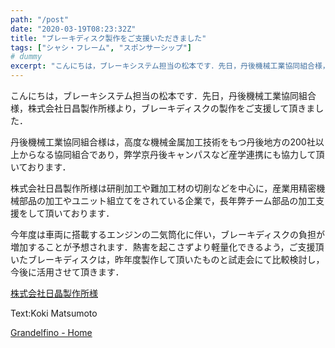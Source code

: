 ```yaml
---
path: "/post"
date: "2020-03-19T08:23:32Z"
title: "ブレーキディスク製作をご支援いただきました"
tags: ["シャシ・フレーム", "スポンサーシップ"]
# dummy
excerpt: "こんにちは，ブレーキシステム担当の松本です．先日，丹後機械工業協同組合様，株式会社日昌製作所様より，ブレーキディスクの製作をご支援して頂きました．丹後機械工業協同組合様は，高度な機械金属加工技術をも..."
---
```


[](19-1.jpg)

こんにちは，ブレーキシステム担当の松本です．先日，丹後機械工業協同組合様，株式会社日昌製作所様より，ブレーキディスクの製作をご支援して頂きました．

丹後機械工業協同組合様は，高度な機械金属加工技術をもつ丹後地方の200社以上からなる協同組合であり，弊学京丹後キャンパスなど産学連携にも協力して頂いております．

株式会社日昌製作所様は研削加工や難加工材の切削などを中心に，産業用精密機械部品の加工やユニット組立てをされている企業で，長年弊チーム部品の加工支援をして頂いております．

今年度は車両に搭載するエンジンの二気筒化に伴い，ブレーキディスクの負担が増加することが予想されます．熱害を起こさずより軽量化できるよう，ご支援頂いたブレーキディスクは，昨年度製作して頂いたものと試走会にて比較検討し，今後に活用させて頂きます．

[株式会社日晶製作所様](http://tantec.jp/companies/show/00000000021)

Text:Koki Matsumoto

[Grandelfino - Home](http://www.grandelfino.net/)